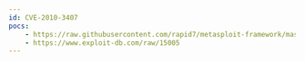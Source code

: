 ```yaml
---
id: CVE-2010-3407
pocs:
    - https://raw.githubusercontent.com/rapid7/metasploit-framework/master/modules/exploits/windows/lotus/domino_icalendar_organizer.rb
    - https://www.exploit-db.com/raw/15005
---
```

